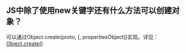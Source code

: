 ## JS中除了使用new关键字还有什么方法可以创建对象？
可以通过Object.create(proto, [, propertiesObject])实现。详见：[Object.create()](https://developer.mozilla.org/zh-CN/docs/Web/JavaScript/Reference/Global_Objects/Object/create)
